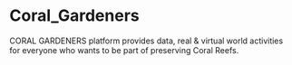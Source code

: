 # Coral_Gardeners
CORAL GARDENERS platform provides data, real &amp; virtual world activities for everyone who wants to be part of preserving Coral Reefs. 
